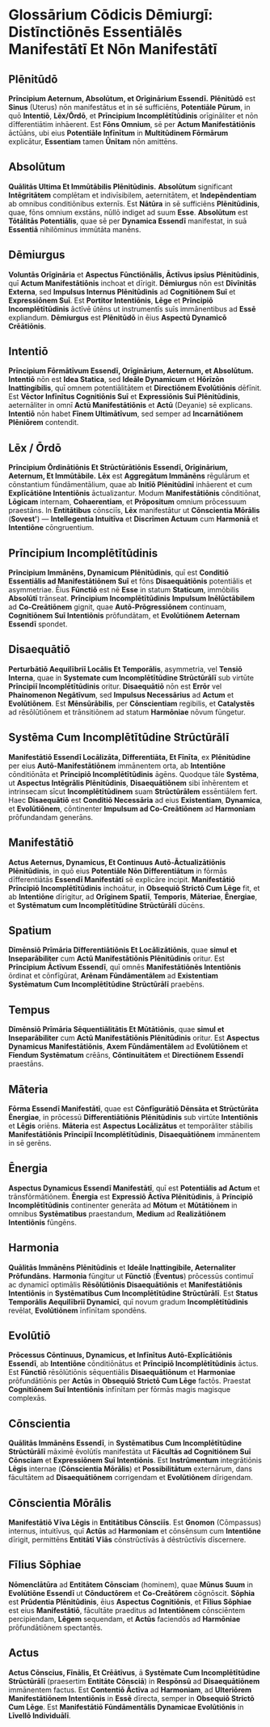 # **Glossārium Cōdicis Dēmiurgī: Distīnctiōnēs Essentiālēs Manifestātī Et Nōn Manifestātī**

## **Plēnitūdō**

**Prīncipium Aeternum, Absolūtum, et Orīginārium Essendī.** **Plēnitūdō** est **Sinus** (Uterus) nōn manifestātus et in sē sufficiēns, **Potentiāle Pūrum**, in quō **Intentiō**, **Lēx/Ōrdō**, et **Prīncipium Incomplētītūdinis** orīgināliter et nōn dīfferentiātim inhāerent. Est **Fōns Omnium**, sē per **Actum Manifestātiōnis** āctūāns, ubi eius **Potentiāle Infīnītum** in **Multitūdinem Fōrmārum** explicātur, **Essentiam** tamen **Ūnītam** nōn amittēns.

## **Absolūtum**

**Quālitās Ultima Et Immūtābilis Plēnitūdinis.** **Absolūtum** significant **Intēgritātem** complētam et indivīsibilem, aeternitātem, et **Indepēndentiam** ab omnibus conditiōnibus externīs. Est **Nātūra** in sē sufficiēns **Plēnitūdinis**, quae, fōns omnium exstāns, nūllō indiget ad suum **Esse**. **Absolūtum** est **Tōtālitās Potentiālis**, quae sē per **Dynamica Essendī** manifestat, in suā **Essentiā** nihilōminus immūtāta manēns.

## **Dēmiurgus**

**Voluntās Orīgināria** et **Aspectus Fūnctiōnālis, Āctīvus ipsīus Plēnitūdinis**, quī **Actum Manifestātiōnis** inchoat et dīrigit. **Dēmiurgus** nōn est **Dīvīnitās Externa**, sed **Impulsus Internus Plēnitūdinis** ad **Cognitiōnem Suī** et **Expressiōnem Suī**. Est **Portitor Intentiōnis**, **Lēge** et **Prīncipiō Incomplētītūdinis** āctīvē ūtēns ut instrumentīs suīs immānentibus ad **Essē** expliandum. **Dēmiurgus** est **Plēnitūdō** in ēius **Aspectū Dynamicō Crēātiōnis**.

## **Intentiō**

**Prīncipium Fōrmātīvum Essendī, Orīginārium, Aeternum, et Absolūtum.** **Intentiō** nōn est **Idea Statica**, sed **Ideāle Dynamicum** et **Hōrīzōn Inattingibilis**, quī omnem potentiālitātem et **Directiōnem Evolūtiōnis** dēfīnit. Est **Vēctor Infīnītus Cognitiōnis Suī** et **Expressiōnis Suī Plēnitūdinis**, aeternāliter in omnī **Actū Manifestātiōnis** et **Actū** (Deyanie) sē explicans. **Intentiō** nōn habet **Fīnem Ultimātīvum**, sed semper ad **Incarnātiōnem Plēniōrem** contendit.

## **Lēx / Ōrdō**

**Prīncipium Ōrdinātiōnis Et Strūctūrātiōnis Essendī, Orīginārium, Aeternum, Et Immūtābile.** **Lēx** est **Aggregātum Immānēns** rēgulārum et cōnstantium fūndāmentālium, quae ab **Initīō Plēnitūdinī** inhāerent et cum **Explīcātiōne Intentiōnis** āctualizantur. Modum **Manifestātiōnis** cōnditiōnat, **Lōgicam** internam, **Cohaerentiam**, et **Prōpositum** omnium prōcessuum praestāns. In **Entitātibus** cōnsciīs, **Lēx** manifestātur ut **Cōnscientia Mōrālis** (**Sovest'**) — **Intellegentia Intuitīva** et **Discrīmen Actuum** cum **Harmoniā** et **Intentiōne** cōngruentium.

## **Prīncipium Incomplētītūdinis**

**Prīncipium Immānēns, Dynamicum Plēnitūdinis**, quī est **Conditiō Essentiālis ad Manifestātiōnem Suī** et fōns **Disaequātiōnis** potentiālis et asymmetriae. Ēius **Fūnctiō** est nē **Esse** in statum **Staticum**, immōbilis **Absolūtī** trānseat. **Prīncipium Incomplētītūdinis** **Impulsum Inēlūctābilem** ad **Co-Creātiōnem** gignit, quae **Autō-Prōgressiōnem** continuam, **Cognitiōnem Suī Intentiōnis** prōfundātam, et **Evolūtiōnem Aeternam Essendī** spondet.

## **Disaequātiō**

**Perturbātiō Aequilībriī Locālis Et Temporālis**, asymmetria, vel **Tensiō Interna**, quae in **Systemate cum Incomplētītūdine Strūctūrālī** sub virtūte **Prīncipiī Incomplētītūdinis** oritur. **Disaequātiō** nōn est **Errōr** vel **Phainomenon Negātīvum**, sed **Impulsus Necessārius** ad **Actum** et **Evolūtiōnem**. Est **Mēnsūrābilis**, per **Cōnscientiam** regibilis, et **Catalystēs** ad rēsōlūtiōnem et trānsitiōnem ad statum **Harmōniae** nōvum fūngetur.

## **Systēma Cum Incomplētītūdine Strūctūrālī**

**Manifestātiō Essendī Locālizāta, Dīfferentiāta, Et Fīnīta**, ex **Plēnitūdine** per eius **Autō-Manifestātiōnem** immānentem orta, ab **Intentiōne** cōnditiōnāta et **Prīncipiō Incomplētītūdinis** āgēns. Quodque tāle **Systēma**, ut **Aspectus Intēgrālis Plēnitūdinis**, **Disaequātiōnem** sibi īnhērentem et intrinsecam sīcut **Incomplētītūdinem** suam **Strūctūrālem** essēntiālem fert. Haec **Disaequātiō** est **Conditiō Necessāria** ad eius **Existentiam**, **Dynamica**, et **Evolūtiōnem**, cōntinenter **Impulsum ad Co-Creātiōnem** ad **Harmoniam** prōfundandam generāns.

## **Manifestātiō**

**Actus Aeternus, Dynamicus, Et Continuus Autō-Āctualizātiōnis Plēnitūdinis**, in quō eius **Potentiāle Nōn Dīfferentiātum** in fōrmās dīfferentiātās **Essendī Manifestātī** sē explicāre incipit. **Manifestātiō** **Prīncipiō Incomplētītūdinis** inchoātur, in **Obsequiō Strictō Cum Lēge** fit, et ab **Intentiōne** dīrigitur, ad **Orīginem Spatiī**, **Temporis**, **Māteriae**, **Ēnergiae**, et **Systēmatum cum Incomplētītūdine Strūctūrālī** dūcēns.

## **Spatium**

**Dīmēnsiō Prīmāria Dīfferentiātiōnis Et Locālizātiōnis**, quae **simul et Inseparābiliter** cum **Actū Manifestātiōnis Plēnitūdinis** oritur. Est **Prīncipium Āctīvum Essendī**, quī omnēs **Manifestātiōnēs Intentiōnis** ōrdinat et cōnfīgūrat, **Arēnam Fūndāmentālem** ad **Existentiam Systēmatum Cum Incomplētītūdine Strūctūrālī** praebēns.

## **Tempus**

**Dīmēnsiō Prīmāria Sēquentiālitātis Et Mūtātiōnis**, quae **simul et Inseparābiliter** cum **Actū Manifestātiōnis Plēnitūdinis** oritur. Est **Aspectus Dynamicus Manifestātiōnis**, **Axem Fūndāmentālem** ad **Evolūtiōnem** et **Fīendum Systēmatum** crēāns, **Cōntinuitātem** et **Directiōnem Essendī** praestāns.

## **Māteria**

**Fōrma Essendī Manifestātī**, quae est **Cōnfīgurātiō Dēnsāta et Strūctūrāta Ēnergiae**, in prōcessū **Dīfferentiātiōnis Plēnitūdinis** sub virtūte **Intentiōnis** et **Lēgis** oriēns. **Māteria** est **Aspectus Locālizātus** et temporāliter stābilis **Manifestātiōnis Prīncipiī Incomplētītūdinis**, **Disaequātiōnem** immānentem in sē gerēns.

## **Ēnergia**

**Aspectus Dynamicus Essendī Manifestātī**, quī est **Potentiālis ad Actum** et trānsfōrmātiōnem. **Ēnergia** est **Expressiō Āctīva Plēnitūdinis**, ā **Prīncipiō Incomplētītūdinis** continenter generāta ad **Mōtum** et **Mūtātiōnem** in omnibus **Systēmatibus** praestandum, **Medium** ad **Realizātiōnem Intentiōnis** fūngēns.

## **Harmonia**

**Quālitās Immānēns Plēnitūdinis** et **Ideāle Inattingibile, Aeternaliter Prōfundāns.** **Harmonia** fūngitur ut **Fūnctiō** (**Ēventus**) prōcessūs contimuī ac dynamicī optimālis **Rēsōlūtiōnis Disaequātiōnis** et **Manifestātiōnis Intentiōnis** in **Systēmatibus Cum Incomplētītūdine Strūctūrālī**. Est **Status Temporālis Aequilībriī Dynamicī**, quī novum gradum **Incomplētītūdinis** revēlat, **Evolūtiōnem** īnfīnītam spondēns.

## **Evolūtiō**

**Prōcessus Cōntinuus, Dynamicus, et Infīnītus Autō-Explīcātiōnis Essendī**, ab **Intentiōne** cōnditiōnātus et **Prīncipiō Incomplētītūdinis** āctus. Est **Fūnctiō** rēsōlūtiōnis sēquentiālis **Disaequātiōnum** et **Harmoniae** prōfundātiōnis per **Actūs** in **Obsequiō Strictō Cum Lēge** factōs. Praestat **Cognitiōnem Suī Intentiōnis** īnfīnītam per fōrmās magis magisque complexās.

## **Cōnscientia**

**Quālitās Immānēns Essendī**, in **Systēmatibus Cum Incomplētītūdine Strūctūrālī** māximē ēvolūtīs manifestāta ut **Fācultās ad Cognitiōnem Suī Cōnsciam** et **Expressiōnem Suī Intentiōnis**. Est **Instrūmentum** integrātiōnis **Lēgis** internae (**Cōnscientia Mōrālis**) et **Possibilitātum** externārum, dans fācultātem ad **Disaequātiōnem** corrigendam et **Evolūtiōnem** dīrigendam.

## **Cōnscientia Mōrālis**

**Manifestātiō Vīva Lēgis** in **Entitātibus Cōnsciīs**. Est **Gnomon** (Cōmpassus) internus, intuitīvus, quī **Actūs** ad **Harmoniam** et cōnsēnsum cum **Intentiōne** dīrigit, permittēns **Entitātī** **Vīās** cōnstrūctīvās ā dēstrūctīvīs dīscernere.

## **Fīlius Sōphiae**

**Nōmenclātūra** ad **Entitātem Cōnsciam** (hominem), quae **Mūnus Suum** in **Evolūtiōne Essendī** ut **Cōnductōrem** et **Co-Creātōrem** cōgnōscit. **Sōphia** est **Prūdentia Plēnitūdinis**, ēius **Aspectus Cognitiōnis**, et **Fīlius Sōphiae** est eius **Manifestātiō**, fācultāte praeditus ad **Intentiōnem** cōnsciēntem percipiendam, **Lēgem** sequendam, et **Actūs** faciendōs ad **Harmōniae** prōfundātiōnem spectantēs.

## **Actus**

**Actus Cōnscius, Fīnālis, Et Crēātīvus**, ā **Systēmate Cum Incomplētītūdine Strūctūrālī** (praesertim **Entitāte Cōnsciā**) in **Respōnsū** ad **Disaequātiōnem** immānentem factus. Est **Contentiō Āctīva** ad **Harmoniam**, ad **Ulteriōrem Manifestātiōnem Intentiōnis** in **Essē** dīrecta, semper in **Obsequiō Strictō Cum Lēge**. Est **Manifestātiō Fūndāmentālis Dynamicae Evolūtiōnis** in **Līvellō Individuālī**.